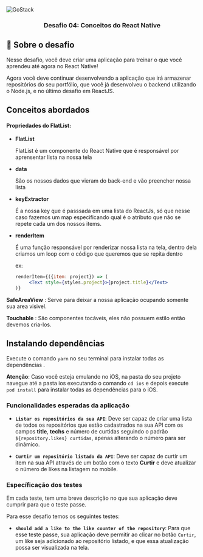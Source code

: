 <img alt="GoStack" src="https://storage.googleapis.com/golden-wind/bootcamp-gostack/header-desafios.png" />

<h3 align="center">
  Desafio 04: Conceitos do React Native
</h3>


## :rocket: Sobre o desafio

Nesse desafio, você deve criar uma aplicação para treinar o que você aprendeu até agora no React Native!

Agora você deve continuar desenvolvendo a aplicação que irá armazenar repositórios do seu portfólio, que você já desenvolveu o backend utilizando o Node.js, e no último desafio em ReactJS.

## Conceitos abordados

#### Propriedades do FlatList:

- **FlatList**

     FlatList é um componente do React Native que é responsável por aprensentar lista na nossa tela

- **data**

    São os nossos dados que vieram do back-end e vão preencher nossa lista

- **keyExtractor**

    É a nossa key que é passsada em uma lista do ReactJs, só que nesse caso fazemos um map especificando qual é o atributo que não se repete cada um dos nossos items.

- **renderItem**

    É uma função responsável por renderizar nossa lista na tela, dentro dela criamos um loop com o código que queremos que se repita dentro

    ex: 

    ```jsx
    renderItem={({item: project}) => (
    	 <Text style={styles.project}>{project.title}</Text>
    )}
    ```
 **SafeAreaView** : Serve para deixar a nossa aplicação ocupando somente sua area visivel.
 
**Touchable** : São componentes tocáveis, eles não possuem estilo então devemos cria-los.

## Instalando dependências

 Execute o comando `yarn` no seu terminal para instalar todas as dependências .

**Atenção**: Caso você esteja emulando no iOS, na pasta do seu projeto navegue até a pasta ios executando o comando `cd ios` e depois execute `pod install` para instalar todas as dependências para o iOS.

### Funcionalidades esperadas da aplicação

- **`Listar os repositórios da sua API`**: Deve ser capaz de criar uma lista de todos os repositórios que estão cadastrados na sua API com os campos **title**, **techs** e número de curtidas seguindo o padrão `${repository.likes} curtidas`, apenas alterando o número para ser dinâmico.

- **`Curtir um repositório listado da API`**: Deve ser capaz de curtir um item na sua API através de um botão com o texto **Curtir** e deve atualizar o número de likes na listagem no mobile.

### Específicação dos testes

Em cada teste, tem uma breve descrição no que sua aplicação deve cumprir para que o teste passe.

Para esse desafio temos os seguintes testes:

- **`should add a like to the like counter of the repository`**: Para que esse teste passe, sua aplicação deve permitir ao clicar no botão `Curtir`, um like seja adicionado ao repositório listado, e que essa atualização possa ser visualizada na tela.
